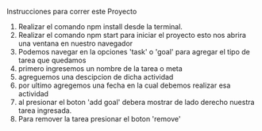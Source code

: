 Instrucciones para correr este Proyecto

1. Realizar el comando npm install desde la terminal.
2. Realizar el comando npm start para iniciar el proyecto
    esto nos abrira una ventana en nuestro navegador
3. Podemos navegar en la opciones 'task' o 'goal'
    para agregar el tipo de tarea que quedamos
4. primero ingresemos un nombre de la tarea o meta
5. agreguemos una descipcion de dicha actividad
6. por ultimo agregemos una fecha en la cual debemos realizar 
    esa actividad
7. al presionar el boton 'add goal' debera mostrar de lado
    derecho nuestra tarea ingresada.
8. Para remover la tarea presionar el boton 'remove' 